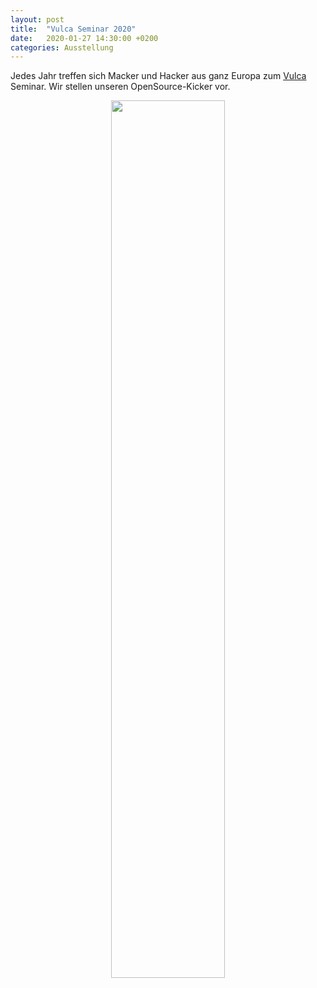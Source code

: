 ```yaml
---
layout: post
title:  "Vulca Seminar 2020"
date:   2020-01-27 14:30:00 +0200
categories: Ausstellung
---
```


Jedes Jahr treffen sich Macker und Hacker aus ganz Europa zum [Vulca][vulca] Seminar. Wir stellen unseren OpenSource-Kicker vor.


<p style="text-align:center;">
<a href="https://vulca.eu/vulca-seminar-2020/">
<img src='{{ site.baseurl }}/images/aktuelles/202001_vulca.jpg' width="60%">
</a>
</p>

[vulca]: https://vulca.eu/vulca-seminar-2020/
